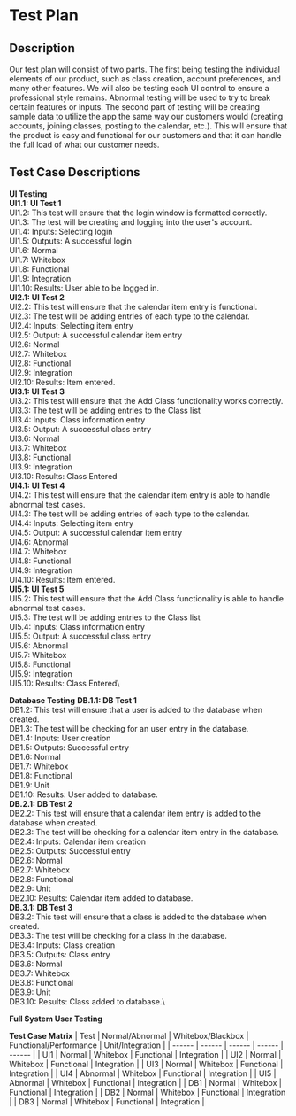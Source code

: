 # Test Plan
## Description

Our test plan will consist of two parts. The first being testing the individual elements of our product, such as class creation, account preferences, and many other features. We will also be testing each UI control to ensure a professional style remains. Abnormal testing will be used to try to break certain features or inputs. The second part of testing will  be creating sample data to utilize the app the same way our customers would (creating accounts, joining classes, posting to the calendar, etc.). This will ensure that the product is easy and functional for our customers and that it can handle the full load of what our customer needs. 

## Test Case Descriptions

**UI Testing**\
**UI1.1: UI Test 1**\
UI1.2: This test will ensure that the login window is formatted correctly.\
UI1.3: The test will be creating and logging into the user's account.\
UI1.4: Inputs: Selecting login\
UI1.5: Outputs: A successful login\
UI1.6: Normal\
UI1.7: Whitebox\
UI1.8: Functional\
UI1.9: Integration\
UI1.10: Results: User able to be logged in.\
**UI2.1: UI Test 2**\
UI2.2: This test will ensure that the calendar item entry is functional.\
UI2.3: The test will be adding entries of each type to the calendar.\
UI2.4: Inputs: Selecting item entry\
UI2.5: Output: A successful calendar item entry\
UI2.6: Normal\
UI2.7: Whitebox\
UI2.8: Functional\
UI2.9: Integration\
UI2.10: Results: Item entered.\
**UI3.1: UI Test 3**\
UI3.2: This test will ensure that the Add Class functionality works correctly.\
UI3.3: The test will be adding entries to the Class list\
UI3.4: Inputs: Class information entry \
UI3.5: Output: A successful class entry\
UI3.6: Normal\
UI3.7: Whitebox\
UI3.8: Functional\
UI3.9: Integration\
UI3.10: Results: Class Entered\
**UI4.1: UI Test 4**\
UI4.2: This test will ensure that the calendar item entry is able to handle abnormal test cases.\
UI4.3: The test will be adding entries of each type to the calendar.\
UI4.4: Inputs: Selecting item entry\
UI4.5: Output: A successful calendar item entry\
UI4.6: Abnormal\
UI4.7: Whitebox\
UI4.8: Functional\
UI4.9: Integration\
UI4.10: Results: Item entered.\
**UI5.1: UI Test 5**\
UI5.2: This test will ensure that the Add Class functionality is able to handle abnormal test cases.\
UI5.3: The test will be adding entries to the Class list\
UI5.4: Inputs: Class information entry\
UI5.5: Output: A successful class entry\
UI5.6: Abnormal\
UI5.7: Whitebox\
UI5.8: Functional\
UI5.9: Integration\
UI5.10: Results: Class Entered\

**Database Testing**
**DB.1.1: DB Test 1**\
DB1.2: This test will ensure that a user is added to the database when created.\
DB1.3: The test will be checking for an user entry in the database.\
DB1.4: Inputs: User creation\
DB1.5: Outputs: Successful entry\
DB1.6: Normal\
DB1.7: Whitebox\
DB1.8: Functional\
DB1.9: Unit\
DB1.10: Results: User added to database.\
**DB.2.1: DB Test 2**\
DB2.2: This test will ensure that a calendar item entry is added to the database when created.\
DB2.3: The test will be checking for a calendar item entry in the database.\
DB2.4: Inputs: Calendar item creation\
DB2.5: Outputs: Successful entry\
DB2.6: Normal\
DB2.7: Whitebox\
DB2.8: Functional\
DB2.9: Unit\
DB2.10: Results: Calendar item added to database.\
**DB.3.1: DB Test 3**\
DB3.2: This test will ensure that a class is added to the database when created.\
DB3.3: The test will be checking for a class in the database.\
DB3.4: Inputs: Class creation\
DB3.5: Outputs: Class entry\
DB3.6: Normal\
DB3.7: Whitebox\
DB3.8: Functional\
DB3.9: Unit\
DB3.10: Results: Class added to database.\

**Full System User Testing**


**Test Case Matrix**
| Test | Normal/Abnormal | Whitebox/Blackbox | Functional/Performance | Unit/Integration |
| ------ | ------ | ------ | ------ | ------ |
| UI1 | Normal | Whitebox | Functional | Integration |
| UI2 | Normal | Whitebox | Functional | Integration |
| UI3 | Normal | Whitebox | Functional | Integration |
| UI4 | Abnormal | Whitebox | Functional | Integration |
| UI5 | Abnormal | Whitebox | Functional | Integration |
| DB1 | Normal | Whitebox | Functional | Integration |
| DB2 | Normal | Whitebox | Functional | Integration |
| DB3 | Normal | Whitebox | Functional | Integration |

